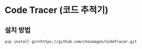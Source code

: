 # Code Tracer (코드 추적기)

## 설치 방법

```bash
pip install git+https://github.com/choimagon/CodeTracer.git
```
